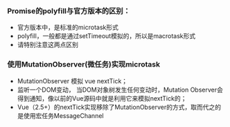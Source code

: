 ### Promise的polyfill与官方版本的区别：

- 官方版本中，是标准的microtask形式
- polyfill，一般都是通过setTimeout模拟的，所以是macrotask形式
- 请特别注意这两点区别


### 使用MutationObserver(微任务)实现microtask

- MutationObserver 模拟 vue nextTick；
- 监听一个DOM变动， 当DOM对象树发生任何变动时，Mutation Observer会得到通知，像以前的Vue源码中就是利用它来模拟nextTick的；
- Vue（2.5+）的nextTick实现移除了MutationObserver的方式，取而代之的是使用宏任务MessageChannel